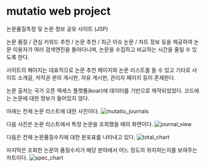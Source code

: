 # mutatio web project

논문품질측정 및 논문 정보 공유 사이트 (JSP)

논문 품질 / 관심 키워드 추천 / 논문 추천 / 최근 이슈 논문 / 차트 정보 등을 제공하여
논문 이용자가 여러 검색엔진을 돌아다니며, 논문을 수집하고 비교하는 시간을 줄일 수 있도록 한다.

사이트의 페이지는 대표적으로 논문 추천 페이지와 논문 리스트를 들 수 있고 기타로 사이트 소개글, 저작권 문의 게시판, 자유 게시판, 관리자 페이지 등이 존재한다.

논문 출처는 국가 오픈 액세스 플랫폼(koar)에 데이터를 기반으로 제작되었었다.
코드에는 논문에 대한 정보가 들어있지 않다.

아래는 전체 논문 리스트에 대한 사진이다.
![mutatio_journals](https://user-images.githubusercontent.com/54919484/155844784-f42460ac-114a-4b23-b17e-10a61737c9ac.png)

다음 사진은 논문 리스트에서 특정 논문을 조회했을 때의 화면이다.
![journal_view](https://user-images.githubusercontent.com/54919484/155844815-4d2aaf5f-b96b-4dad-b299-a729b355700e.png)

다음은 전체 논문품질수치에 대한 분포표를 나타내고 있다.
![total_chart](https://user-images.githubusercontent.com/54919484/155844827-7f3f0490-0458-43ef-8783-5c059c047293.PNG)

마지막은 조회한 논문의 품질수치가 해당 분야에서 어느 정도의 위치하는지를 보여주는 차트이다.
![spec_chart](https://user-images.githubusercontent.com/54919484/155844820-28c9ba5d-e8b0-4a8c-a360-eb69d39038fd.PNG)
